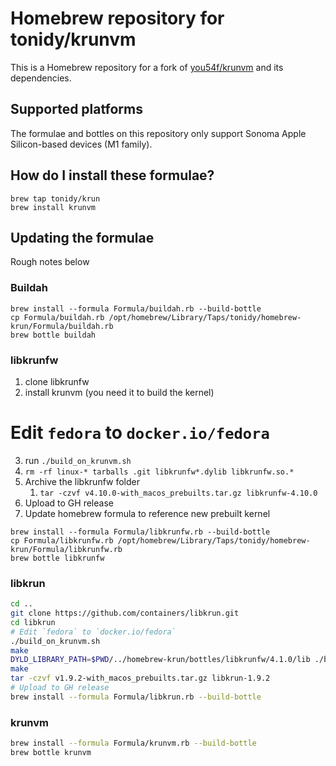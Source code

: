 # Homebrew repository for tonidy/krunvm

This is a Homebrew repository for a fork of [you54f/krunvm](https://github.com/you54f/krunvm/) and its dependencies.

## Supported platforms

The formulae and bottles on this repository only support Sonoma Apple Silicon-based devices (M1 family).

## How do I install these formulae?

```
brew tap tonidy/krun
brew install krunvm
```

## Updating the formulae

Rough notes below

### Buildah

```
brew install --formula Formula/buildah.rb --build-bottle
cp Formula/buildah.rb /opt/homebrew/Library/Taps/tonidy/homebrew-krun/Formula/buildah.rb
brew bottle buildah
```

### libkrunfw

1. clone libkrunfw
2. install krunvm (you need it to build the kernel)
# Edit `fedora` to `docker.io/fedora`
3. run `./build_on_krunvm.sh`
4. `rm -rf linux-* tarballs .git libkrunfw*.dylib libkrunfw.so.*`
5. Archive the libkrunfw folder
   1. `tar -czvf v4.10.0-with_macos_prebuilts.tar.gz libkrunfw-4.10.0`
6. Upload to GH release
7. Update homebrew formula to reference new prebuilt kernel

```
brew install --formula Formula/libkrunfw.rb --build-bottle
cp Formula/libkrunfw.rb /opt/homebrew/Library/Taps/tonidy/homebrew-krun/Formula/libkrunfw.rb
brew bottle libkrunfw
```

### libkrun

```sh
cd ..
git clone https://github.com/containers/libkrun.git
cd libkrun
# Edit `fedora` to `docker.io/fedora`
./build_on_krunvm.sh
make
DYLD_LIBRARY_PATH=$PWD/../homebrew-krun/bottles/libkrunfw/4.1.0/lib ./build_on_krunvm.sh
make
tar -czvf v1.9.2-with_macos_prebuilts.tar.gz libkrun-1.9.2
# Upload to GH release
brew install --formula Formula/libkrun.rb --build-bottle
```


### krunvm

```sh
brew install --formula Formula/krunvm.rb --build-bottle
brew bottle krunvm
```
